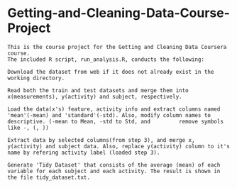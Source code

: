 # Getting-and-Cleaning-Data-Course-Project

    This is the course project for the Getting and Cleaning Data Coursera course.
    The included R script, run_analysis.R, conducts the following:

    Download the dataset from web if it does not already exist in the working directory.
    
    Read both the train and test datasets and merge them into x(measurements), y(activity) and subject, respectively.
    
    Load the data(x's) feature, activity info and extract columns named 'mean'(-mean) and 'standard'(-std). Also, modify column names to descriptive. (-mean to Mean, -std to Std, and         remove symbols like -, (, ))
    
    Extract data by selected columns(from step 3), and merge x, y(activity) and subject data. Also, replace y(activity) column to it's name by refering activity label (loaded step 3).
    
    Generate 'Tidy Dataset' that consists of the average (mean) of each variable for each subject and each activity. The result is shown in the file tidy_dataset.txt.
